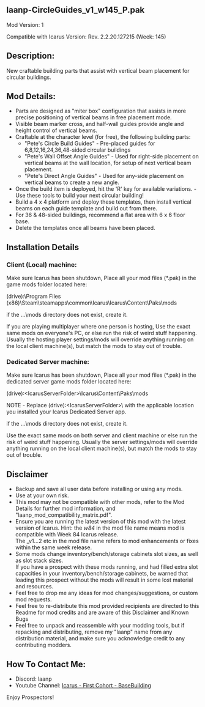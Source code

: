 laanp-CircleGuides_v1_w145_P.pak
----------------------------------------------------------------------
Mod Version: 1

Compatible with Icarus Version: Rev. 2.2.20.127215 (Week: 145)

## Description:
New craftable building parts that assist with vertical beam placement for circular buildings.

## Mod Details:
- Parts are designed as "miter box" configuration that assists in more precise positioning of vertical beams in free placement mode.
- Visible beam marker cross, and half-wall guides provide angle and height control of vertical beams.  
- Craftable at the character level (for free), the following building parts:
  - "Pete's Circle Build Guides" - Pre-placed guides for 6,8,12,16,24,36,48-sided circular buildings 
  - "Pete's Wall Offset Angle Guides" - Used for right-side placement on vertical beams at the wall location, for setup of next vertical beam placement.
  - "Pete's Direct Angle Guides" - Used for any-side placement on vertical beams to create a new angle.
- Once the build item is deployed, hit the 'R' key for available variations. - Use these tools to build your next circular building!
- Build a 4 x 4 platform and deploy these templates, then install vertical beams on each guide template and build out from there. 
- For 36 & 48-sided buildings, recommend a flat area with 6 x 6 floor base. 
- Delete the templates once all beams have been placed.


## Installation Details

### Client (Local) machine:
Make sure Icarus has been shutdown, 
Place all your mod files (*.pak) in the game mods folder located here:

(drive):\Program Files (x86)\Steam\steamapps\common\Icarus\Icarus\Content\Paks\mods

if the ...\mods directory does not exist, create it.

If you are playing multiplayer where one person is hosting, Use the exact same mods
on everyone's PC, or else run the risk of weird stuff happening.
Usually the hosting player settings/mods will override anything running on the local client machine(s), but match the mods to stay out of trouble.

### Dedicated Server machine:
Make sure Icarus has been shutdown, 
Place all your mod files (*.pak) in the dedicated server game mods folder located here:

(drive):\<IcarusServerFolder>\Icarus\Content\Paks\mods

NOTE - Replace (drive):\<IcarusServerFolder>\ with the applicable location you installed your Icarus Dedicated Server app.

if the ...\mods directory does not exist, create it.

Use the exact same mods on both server and client machine or else run the risk of weird stuff happening.
Usually the server settings/mods will override anything running on the local client machine(s), but match the mods to stay out of trouble.


## Disclaimer
- Backup and save all user data before installing or using any mods.
- Use at your own risk.
- This mod may not be compatible with other mods, refer to the Mod Details for further mod information, and "laanp_mod_compatibility_matrix.pdf". 
- Ensure you are running the latest version of this mod with the latest version of Icarus.  Hint: the _w84_ in the mod file name means mod is compatible with Week 84 Icarus release.  
  The _v1...2 etc in the mod file name refers to mod enhancements or fixes within the same week release. 
- Some mods change inventory/bench/storage cabinets slot sizes, as well as slot stack sizes.  
  If you have a prospect with these mods running, and had filled extra slot capacities in your inventory/bench/storage cabinets, be warned that loading this prospect without the mods will result in some lost material and resources. 
- Feel free to drop me any ideas for mod changes/suggestions, or custom mod requests.
- Feel free to re-distribute this mod provided recipients are directed to this Readme for mod credits and are aware of this Disclaimer and Known Bugs
- Feel free to unpack and reassemble with your modding tools, but if repacking and distributing, remove my "laanp" name from any distribution material,
   and make sure you acknowledge credit to any contributing modders.

## How To Contact Me:

- Discord: laanp
- Youtube Channel: [Icarus - First Cohort - BaseBuilding](https://www.youtube.com/channel/UCQWq0BjD4mnUkAZgRwwigNQ) 

Enjoy Prospectors!


































































































































